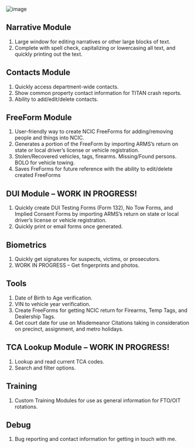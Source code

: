 ![image](https://github.com/TheOnlyRupert/LEGS-Public/assets/3703153/605d172d-668a-4ce9-8e68-bc2a2a497dd2)

## Narrative Module
1.	Large window for editing narratives or other large blocks of text.
2.	Complete with spell check, capitalizing or lowercasing all text, and quickly printing out the text.
## Contacts Module
1.	Quickly access department-wide contacts.
2.	Show common property contact information for TITAN crash reports.
3.	Ability to add/edit/delete contacts.
## FreeForm Module
1.	User-friendly way to create NCIC FreeForms for adding/removing people and things into NCIC.
2.	Generates a portion of the FreeForm by importing ARMS’s return on state or local driver’s license or vehicle registration.
3.	Stolen/Recovered vehicles, tags, firearms. Missing/Found persons. BOLO for vehicle towing.
4.	Saves FreForms for future reference with the ability to edit/delete created FreeForms
## DUI Module – WORK IN PROGRESS!
1.	Quickly create DUI Testing Forms (Form 132), No Tow Forms, and Implied Consent Forms by importing ARMS’s return on state or local driver’s license or vehicle registration.
2.	Quickly print or email forms once generated.
## Biometrics
1.	Quickly get signatures for suspects, victims, or prosecutors.
2.	WORK IN PROGRESS – Get fingerprints and photos.
## Tools
1.	Date of Birth to Age verification.
2.	VIN to vehicle year verification.
3.	Create FreeForms for getting NCIC return for Firearms, Temp Tags, and Dealership Tags.
4.	Get court date for use on Misdemeanor Citations taking in consideration on precinct, assignment, and metro holidays.
## TCA Lookup Module – WORK IN PROGRESS!
1.	Lookup and read current TCA codes.
2.	Search and filter options.
## Training
1.	Custom Training Modules for use as general information for FTO/OIT rotations.
## Debug
1.	Bug reporting and contact information for getting in touch with me.
